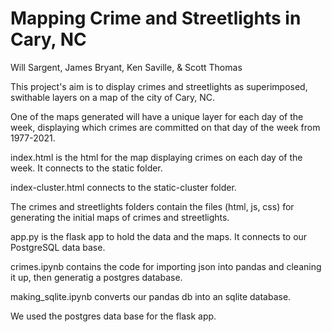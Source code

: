 # Mapping Crime and Streetlights in Cary, NC
Will Sargent, James Bryant, Ken Saville, & Scott Thomas

This project's aim is to display crimes and streetlights as superimposed, swithable layers on a map of the city of Cary, NC.

One of the maps generated will have a unique layer for each day of the week, displaying which crimes are committed on that day of the week from 1977-2021.

index.html is the html for the map displaying crimes on each day of the week. It connects to the static folder.

index-cluster.html connects to the static-cluster folder.

The crimes and streetlights folders contain the files (html, js, css) for generating the initial maps of crimes and streetlights.

app.py is the flask app to hold the data and the maps. It connects to our PostgreSQL data base.

crimes.ipynb contains the code for importing json into pandas and cleaning it up, then generatig a postgres database.

making_sqlite.ipynb converts our pandas db into an sqlite database.

We used the postgres data base for the flask app.
